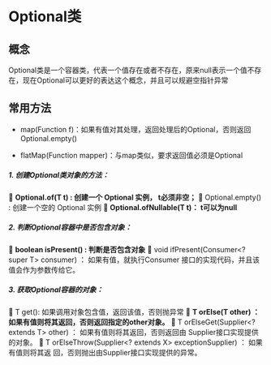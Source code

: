 # Optional类

## 概念

Optional类是一个容器类，代表一个值存在或者不存在，原来null表示一个值不存在，现在Optional可以更好的表达这个概念，并且可以规避空指针异常

## 常用方法

- map(Function f)：如果有值对其处理，返回处理后的Optional，否则返回Optional.empty()

- flatMap(Function mapper)：与map类似，要求返回值必须是Optional

  

##### 1. 创建Optional类对象的方法：

 **Optional.of(T t) : 创建一个 Optional 实例， t必须非空；**
 Optional.empty() : 创建一个空的 Optional 实例
 **Optional.ofNullable(T t)： t可以为null**

##### 2. 判断Optional容器中是否包含对象：

 **boolean isPresent() : 判断是否包含对象**
 void ifPresent(Consumer<? super T> consumer) ： 如果有值，就执行Consumer
接口的实现代码，并且该值会作为参数传给它。

##### 3. 获取Optional容器的对象：

 T get(): 如果调用对象包含值，返回该值，否则抛异常
 **T orElse(T other) ： 如果有值则将其返回，否则返回指定的other对象。**
 T orElseGet(Supplier<? extends T> other) ： 如果有值则将其返回，否则返回由
Supplier接口实现提供的对象。
 T orElseThrow(Supplier<? extends X> exceptionSupplier) ： 如果有值则将其返
回，否则抛出由Supplier接口实现提供的异常。  